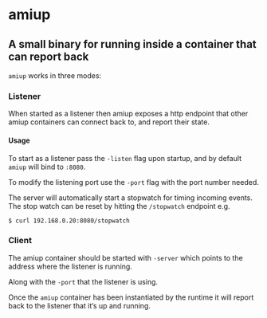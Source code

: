 
# amiup

## A small binary for running inside a container that can report back

`amiup` works in three modes:

### Listener

When started as a listener then amiup exposes a http endpoint that other amiup containers can connect back to, and report their state.

#### Usage

To start as a listener pass the `-listen` flag upon startup, and by default `amiup` will bind to `:8080`.

To modify the listening port use the `-port` flag with the port number needed.

The server will automatically start a stopwatch for timing incoming events. The stop watch can be reset by hitting the `/stopwatch` endpoint e.g.

```
$ curl 192.168.0.20:8080/stopwatch
```

### Client

The amiup container should be started with `-server` which points to the address where the listener is running.

Along with the `-port` that the listener is using.

Once the `amiup` container has been instantiated by the runtime it will report back to the listener that it’s up and running.

